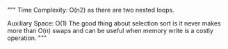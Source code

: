 """
Time Complexity: O(n2) as there are two nested loops.

Auxiliary Space: O(1)
The good thing about selection sort is it never makes more than O(n) swaps and can be useful when memory write is a costly operation.
"""

